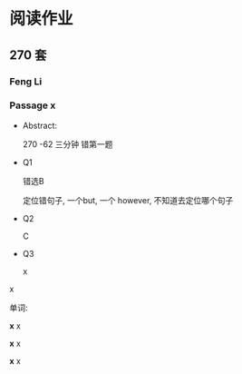 # 阅读作业

## 270 套

### Feng Li

### Passage x

- Abstract:

  270 -62 三分钟 错第一题 

  

- Q1

  错选B

  定位错句子,  一个but, 一个 however, 不知道去定位哪个句子

- Q2

  C

- Q3

  x

x

单词:

**x** x

**x** x

**x** x